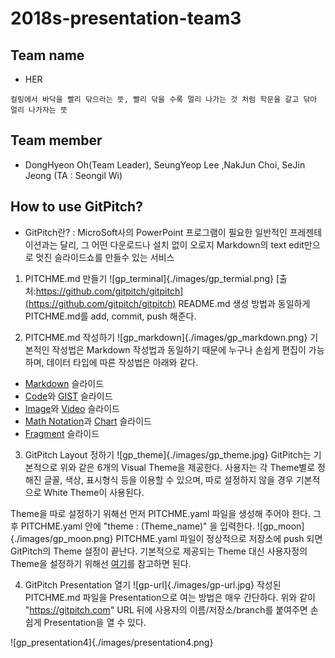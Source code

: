 # 2018s-presentation-team3

## Team name
 - HER
 ```
 컬링에서 바닥을 빨리 닦으라는 뜻, 빨리 닦을 수록 멀리 나가는 것 처럼 학문을 갈고 닦아 멀리 나가자는 뜻
```

## Team member
 - DongHyeon Oh(Team Leader), SeungYeop Lee ,NakJun Choi, SeJin Jeong (TA : Seongil Wi)

## How to use GitPitch?
 - GitPitch란?
	: MicroSoft사의 PowerPoint 프로그램이 필요한 일반적인 프레젠테이션과는 달리, 그 어떤 다운로드나 설치 없이 오로지 Markdown의 text edit만으로 멋진 슬라이드쇼를 만들수 있는 서비스

1. PITCHME.md 만들기
![gp_terminal]{./images/gp_termial.png}
[출처:https://github.com/gitpitch/gitpitch](https://github.com/gitpitch/gitpitch)
README.md 생성 방법과 동일하게 PITCHME.md를 add, commit, push 해준다.

2. PITCHME.md 작성하기
![gp_markdown]{./images/gp_markdown.png}
기본적인 작성법은 Markdown 작성법과 동일하기 때문에 누구나 손쉽게 편집이 가능하며, 데이터 타입에 따른 작성법은 아래와 같다.

 - [Markdown](https://github.com/gitpitch/gitpitch/wiki/Slide-Markdown) 슬라이드
 - [Code](https://github.com/gitpitch/gitpitch/wiki/Code-Slides)와 [GIST](https://github.com/gitpitch/gitpitch/wiki/GIST-Slides) 슬라이드
 - [Image](https://github.com/gitpitch/gitpitch/wiki/Image-Slides)와 [Video](https://github.com/gitpitch/gitpitch/wiki/Video-Slides) 슬라이드
 - [Math Notation](https://github.com/gitpitch/gitpitch/wiki/Math-Notation-Slides)과 [Chart](https://github.com/gitpitch/gitpitch/wiki/Chart-Slides) 슬라이드
 - [Fragment](https://github.com/gitpitch/gitpitch/wiki/Fragment-Slides) 슬라이드

3. GitPitch Layout 정하기
![gp_theme]{./images/gp_theme.jpg}
GitPitch는 기본적으로 위와 같은 6개의 Visual Theme을 제공한다.
사용자는 각 Theme별로 정해진 글꼴, 색상, 표시형식 등을 이용할 수 있으며, 따로 설정하지 않을 경우 기본적으로 White Theme이 사용된다.

Theme을 따로 설정하기 위해선 먼저 PITCHME.yaml 파일을 생성해 주어야 한다.
그 후 PITCHME.yaml 안에 "theme : (Theme_name)" 을 입력한다.
![gp_moon]{./images/gp_moon.png}
PITCHME.yaml 파일이 정상적으로 저장소에 push 되면 GitPitch의 Theme 설정이 끝난다.
기본적으로 제공되는 Theme 대신 사용자정의 Theme을 설정하기 위해선 [여기](https://github.com/gitpitch/gitpitch/wiki/Slideshow-Custom-CSS)를 참고하면 된다.

4. GitPitch Presentation 열기
![gp-url]{./images/gp-url.jpg}
작성된 PITCHME.md 파일을 Presentation으로 여는 방법은 매우 간단하다.
위와 같이 "https://gitpitch.com" URL 뒤에 사용자의 이름/저장소/branch를 붙여주면 손쉽게 Presentation을 열 수 있다.

![gp_presentation4]{./images/presentation4.png}


